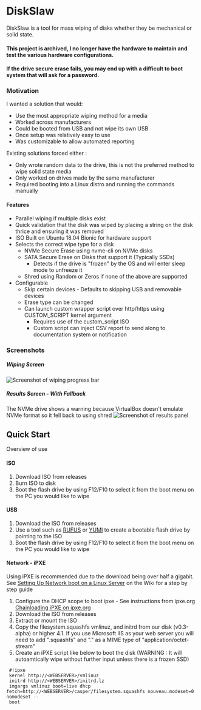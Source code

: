 # DiskSlaw
DiskSlaw is a tool for mass wiping of disks whether they be mechanical or solid state.

#### This project is archived, I no longer have the hardware to maintain and test the various hardware configurations.
#### If the drive secure erase fails, you may end up with a difficult to boot system that will ask for a password.

### Motivation
I wanted a solution that would: 
 * Use the most appropriate wiping method for a media
 * Worked across manufacturers
 * Could be booted from USB and not wipe its own USB
 * Once setup was relatively easy to use
 * Was customizable to allow automated reporting

 Existing solutions forced either :
  * Only wrote random data to the drive, this is not the preferred method to wipe solid state media
  * Only worked on drives made by the same manufacturer
  * Required booting into a Linux distro and running the commands manually

#### Features
 * Parallel wiping if multiple disks exist
 * Quick validation that the disk was wiped by placing a string on the disk thrice and ensuring it was removed
 * ISO Built on Ubuntu 18.04 Bionic for hardware support
 * Selects the correct wipe type for a disk
   * NVMe Secure Erase using nvme-cli on NVMe disks
   * SATA Secure Erase on Disks that support it (Typically SSDs)
     * Detects if the drive is "frozen" by the OS and will enter sleep mode to unfreeze it
   * Shred using Random or Zeros if none of the above are supported
 * Configurable
    * Skip certain devices - Defaults to skipping USB and removable devices
    * Erase type can be changed
    * Can launch custom wrapper script over http/https using CUSTOM_SCRIPT kernel argument
      * Requires use of the custom_script ISO
      * Custom script can inject CSV report to send along to documentation system or notification
 

### Screenshots
##### Wiping Screen
![Screenshot of wiping progress bar](https://github.com/maltob/DiskSlaw/raw/master/img/Wiping_Progress.png)
##### Results Screen - With Fallback
 The NVMe drive shows a warning because VirtualBox doesn't emulate NVMe format so it fell back to using shred
![Screenshot of results panel](https://github.com/maltob/DiskSlaw/raw/master/img/VirtualBox_TestWipe.png)

## Quick Start
Overview of use

#### ISO
 1) Download ISO from releases
 2) Burn ISO to disk
 3) Boot the flash drive by using F12/F10 to select it from the boot menu on the PC you would like to wipe

#### USB
 1) Download the ISO from releases
 2) Use a tool such as [RUFUS](https://rufus.ie/) or [YUMI](https://www.pendrivelinux.com/yumi-multiboot-usb-creator/) to create a bootable flash drive by pointing to the ISO
 3) Boot the flash drive by using F12/F10 to select it from the boot menu on the PC you would like to wipe

 #### Network - iPXE
 Using iPXE is recommended due to the download being over half a gigabit.
 See [Setting Up Network boot on a Linux Server](https://github.com/maltob/DiskSlaw/wiki/Setting-up-network-boot-on-a-Linux-Server) on the Wiki for a step by step guide
  1) Configure the DHCP scope to boot ipxe - See instructions from ipxe.org [Chainloading iPXE on ipxe.org](https://ipxe.org/howto/chainloading)
  2) Download the ISO from releases
  3) Extract or mount the ISO
  4) Copy the filesystem.squashfs vmlinuz, and initrd from our disk (v0.3-alpha) or higher
    4.1. If you use Microsoft IIS as your web server you will need to add ".squashfs" and "." as a MIME type of "application/octet-stream" 
   5) Create an iPXE script like below to boot the disk 
   (WARNING : It will autoamtically wipe without further input unless there is a frozen SSD)
   ```
    #!ipxe
    kernel http://<WEBSERVER>/vmlinuz
    initrd http://<WEBSERVER>/initrd.lz
    imgargs vmlinuz boot=live dhcp fetch=http://<WEBSERVER>/casper/filesystem.squashfs nouveau.modeset=0 nomodeset --
    boot
   ```
